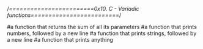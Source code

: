 /*========================0x10. C - Variadic functions=========================*/

#a function that returns the sum of all its parameters
#a function that prints numbers, followed by a new line
#a function that prints strings, followed by a new line
#a function that prints anything

